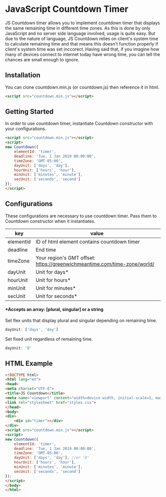 # JavaScript Countdown Timer
JS Countdown timer allows you to implement countdown timer that displays the same remaining time in different time zones. As this is done by only JavaScript and no server side language involved, usage is quite easy. But due to the nature of language, JS Countdown relies on client's system time to calculate remaining time and that means this doesn't function properly if client's system time was set inccorect. Having said that, if you imagine how many of devices connect to internet today have wrong time, you can tell the chances are small enough to ignore.

## Installation
You can clone countdown.min.js (or countdown.js) then reference it in html.

````html
<script src="countdown.min.js"></script>
````

## Getting Started
In order to use countdown timer, instantiate Countdown constructor with your configurations.

````html
<script src="countdown.min.js"></script>
<script>
new Countdown({
	elementId: 'timer',
	deadline: 'Tue, 1 Jan 2019 00:00:00',
	timeZone: 'GMT-05:00',
	dayUnit: ['days', 'day'],
	hourUnit: ['hours', 'hour'],
	minUnit: ['minutes', 'minute'],
	secUnit: ['seconds', 'second']
});
</script>
````

## Configurations
These configurations are necessary to use countdown timer. Pass them to Countdown constructor when it instantiates.

| key | value |
| -------- | ----- |
| elementId | ID of html element contains countdown timer|
| deadline | End time |
| timeZone | Your region's GMT offset: https://greenwichmeantime.com/time-zone/world/ |
| dayUnit | Unit for days* |
| hourUnit | Unit for hours* |
| minUnit | Unit for minutes* |
| secUnit | Unit for seconds* |

#### *Accepts an array: [plural, singular] or a string

Set flex units that display plural and singular depending on remaining time.
````javascript
dayUnit: ['days', 'day']
````

Set fixed unit regardless of remaining time.
````javascript
dayUnit: 'D'
````
## HTML Example
````html
<!DOCTYPE html>
<html lang="en">
<head>
<meta charset="UTF-8">
<title>JS Countdown</title>
<meta name="viewport" content="width=device-width, initial-scale=1, maximum-scale=1">
<link rel="stylesheet" href="styles.css">
</head>
<body>
<div>
    <div id="timer"></div>
</div>
<script src="countdown.min.js"></script>
<script>
new Countdown({
    elementId: 'timer',
    deadline: 'Tue, 1 Jan 2019 00:00:00',
    timeZone: 'GMT-05:00',
    dayUnit: ['days', 'day'], //or 'D'
    hourUnit: ['hours', 'hour'],
    minUnit: ['minutes', 'minute'],
    secUnit: ['seconds', 'second']
});
</script>
</body>
</html>
````
